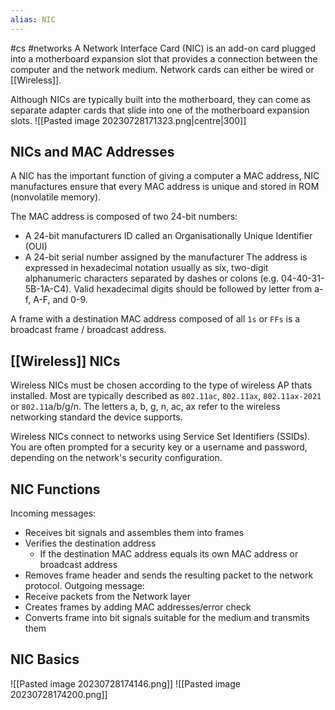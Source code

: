 ```yaml
---
alias: NIC
---
```

#cs #networks
A Network Interface Card (NIC) is an add-on card plugged into a motherboard expansion slot that provides a connection between the computer and the network medium. Network cards can either be wired or [[Wireless]].

Although NICs are typically built into the motherboard, they can come as separate adapter cards that slide into one of the motherboard expansion slots.
![[Pasted image 20230728171323.png|centre|300]]
## NICs and MAC Addresses
A NIC has the important function of giving a computer a MAC address, NIC manufactures ensure that every MAC address is unique and stored in ROM (nonvolatile memory). 

The MAC address is composed of two 24-bit numbers:
- A 24-bit manufacturers ID called an Organisationally Unique Identifier (OUI)
- A 24-bit serial number assigned by the manufacturer 
The address is expressed in hexadecimal notation usually as six, two-digit alphanumeric characters separated by dashes or colons (e.g. 04-40-31-5B-1A-C4). Valid hexadecimal digits should be followed by letter from a-f, A-F, and 0-9.

A frame with a destination MAC address composed of all `1s` or `FFs` is a broadcast frame / broadcast address.

## [[Wireless]] NICs
Wireless NICs must be chosen according to the type of wireless AP thats installed. Most are typically described as `802.11ac`, `802.11ax`, `802.11ax-2021` or `802.11`a/b/g/n. The letters a, b, g, n, ac, ax refer to the wireless networking standard the device supports.

Wireless NICs connect to networks using Service Set Identifiers (SSIDs). You are often prompted for a security key or a username and password, depending on the network's security configuration. 

## NIC Functions
Incoming messages:
- Receives bit signals and assembles them into frames
- Verifies the destination address
	- If the destination MAC address equals its own MAC address or broadcast address
- Removes frame header and sends the resulting packet to the network protocol.
Outgoing message:
- Receive packets from the Network layer
- Creates frames by adding MAC addresses/error check
- Converts frame into bit signals suitable for the medium and transmits them

## NIC Basics
![[Pasted image 20230728174146.png]]
![[Pasted image 20230728174200.png]]
